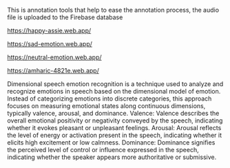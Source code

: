 This is annotation tools that help to ease the annotation process, the audio file is uploaded to the Firebase database 

https://happy-assie.web.app/

https://sad-emotion.web.app/

https://neutral-emotion.web.app/

https://amharic-4821e.web.app/


Dimensional speech emotion recognition is a technique used to analyze and recognize emotions in speech based on the dimensional model of emotion. Instead of categorizing emotions into discrete categories, this approach focuses on measuring emotional states along continuous dimensions, typically valence, arousal, and dominance.
Valence: Valence describes the overall emotional positivity or negativity conveyed by the speech, indicating whether it evokes pleasant or unpleasant feelings.
Arousal: Arousal reflects the level of energy or activation present in the speech, indicating whether it elicits high excitement or low calmness.
Dominance: Dominance signifies the perceived level of control or influence expressed in the speech, indicating whether the speaker appears more authoritative or submissive.


